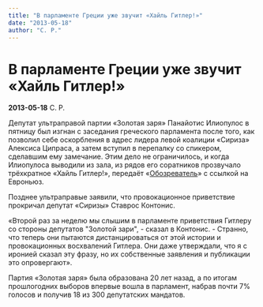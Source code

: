 ```yaml
---
title: "В парламенте Греции уже звучит «Хайль Гитлер!»"
date: "2013-05-18"
author: "С. Р."
---
```


# В парламенте Греции уже звучит «Хайль Гитлер!»

**2013-05-18** С. Р.

Депутат ультраправой партии «Золотая заря» Панайотис Илиопулос в пятницу был изгнан с заседания греческого парламента после того, как позволил себе оскорбления в адрес лидера левой коалиции «Сириза» Алексиса Ципраса, а затем вступил в перепалку со спикером, сделавшим ему замечание. Этим дело не ограничилось, и когда Илиопулоса выводили из зала, из рядов его соратников прозвучало трёхкратное «Хайль Гитлер!», передаёт «[Обозреватель](http://obozrevatel.com/)» с ссылкой на Евроньюз.

Позднее ультраправые заявили, что провокационное приветствие прокричал депутат «Сиризы» Ставрос Контонис.

«Второй раз за неделю мы слышим в парламенте приветствия Гитлеру со стороны депутатов "Золотой зари", - сказал в Контонис. - Странно, что теперь они пытаются дистанцироваться от этой истории и провокационных восхвалений Гитлера. Они даже утверждали, что я с иронией сказал эту фразу, но их собственные заявления и публикации это опровергают».

Партия «Золотая заря» была образована 20 лет назад, а по итогам прошлогодних выборов впервые вошла в парламент, набрав почти 7% голосов и получив 18 из 300 депутатских мандатов.